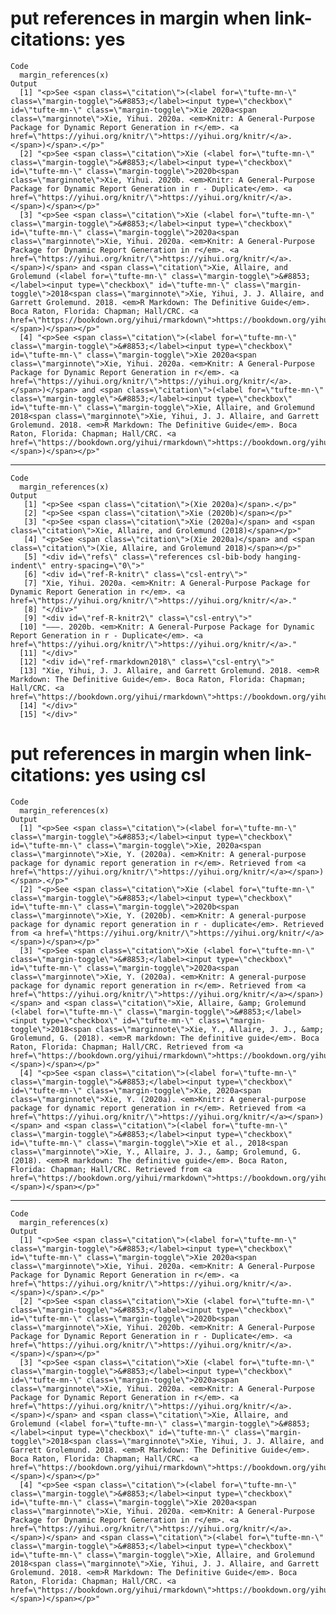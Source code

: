 # put references in margin when link-citations: yes

    Code
      margin_references(x)
    Output
      [1] "<p>See <span class=\"citation\">(<label for=\"tufte-mn-\" class=\"margin-toggle\">&#8853;</label><input type=\"checkbox\" id=\"tufte-mn-\" class=\"margin-toggle\">Xie 2020a<span class=\"marginnote\">Xie, Yihui. 2020a. <em>Knitr: A General-Purpose Package for Dynamic Report Generation in r</em>. <a href=\"https://yihui.org/knitr/\">https://yihui.org/knitr/</a>.</span>)</span>.</p>"                                                                                                                                                                                                                                                                                                                                                                                                                                                                               
      [2] "<p>See <span class=\"citation\">Xie (<label for=\"tufte-mn-\" class=\"margin-toggle\">&#8853;</label><input type=\"checkbox\" id=\"tufte-mn-\" class=\"margin-toggle\">2020b<span class=\"marginnote\">Xie, Yihui. 2020b. <em>Knitr: A General-Purpose Package for Dynamic Report Generation in r - Duplicate</em>. <a href=\"https://yihui.org/knitr/\">https://yihui.org/knitr/</a>.</span>)</span></p>"                                                                                                                                                                                                                                                                                                                                                                                                                                                                    
      [3] "<p>See <span class=\"citation\">Xie (<label for=\"tufte-mn-\" class=\"margin-toggle\">&#8853;</label><input type=\"checkbox\" id=\"tufte-mn-\" class=\"margin-toggle\">2020a<span class=\"marginnote\">Xie, Yihui. 2020a. <em>Knitr: A General-Purpose Package for Dynamic Report Generation in r</em>. <a href=\"https://yihui.org/knitr/\">https://yihui.org/knitr/</a>.</span>)</span> and <span class=\"citation\">Xie, Allaire, and Grolemund (<label for=\"tufte-mn-\" class=\"margin-toggle\">&#8853;</label><input type=\"checkbox\" id=\"tufte-mn-\" class=\"margin-toggle\">2018<span class=\"marginnote\">Xie, Yihui, J. J. Allaire, and Garrett Grolemund. 2018. <em>R Markdown: The Definitive Guide</em>. Boca Raton, Florida: Chapman; Hall/CRC. <a href=\"https://bookdown.org/yihui/rmarkdown\">https://bookdown.org/yihui/rmarkdown</a>.</span>)</span></p>"
      [4] "<p>See <span class=\"citation\">(<label for=\"tufte-mn-\" class=\"margin-toggle\">&#8853;</label><input type=\"checkbox\" id=\"tufte-mn-\" class=\"margin-toggle\">Xie 2020a<span class=\"marginnote\">Xie, Yihui. 2020a. <em>Knitr: A General-Purpose Package for Dynamic Report Generation in r</em>. <a href=\"https://yihui.org/knitr/\">https://yihui.org/knitr/</a>.</span>)</span> and <span class=\"citation\">(<label for=\"tufte-mn-\" class=\"margin-toggle\">&#8853;</label><input type=\"checkbox\" id=\"tufte-mn-\" class=\"margin-toggle\">Xie, Allaire, and Grolemund 2018<span class=\"marginnote\">Xie, Yihui, J. J. Allaire, and Garrett Grolemund. 2018. <em>R Markdown: The Definitive Guide</em>. Boca Raton, Florida: Chapman; Hall/CRC. <a href=\"https://bookdown.org/yihui/rmarkdown\">https://bookdown.org/yihui/rmarkdown</a>.</span>)</span></p>"

---

    Code
      margin_references(x)
    Output
       [1] "<p>See <span class=\"citation\">(Xie 2020a)</span>.</p>"                                                                                                                                                                              
       [2] "<p>See <span class=\"citation\">Xie (2020b)</span></p>"                                                                                                                                                                               
       [3] "<p>See <span class=\"citation\">Xie (2020a)</span> and <span class=\"citation\">Xie, Allaire, and Grolemund (2018)</span></p>"                                                                                                        
       [4] "<p>See <span class=\"citation\">(Xie 2020a)</span> and <span class=\"citation\">(Xie, Allaire, and Grolemund 2018)</span></p>"                                                                                                        
       [5] "<div id=\"refs\" class=\"references csl-bib-body hanging-indent\" entry-spacing=\"0\">"                                                                                                                                               
       [6] "<div id=\"ref-R-knitr\" class=\"csl-entry\">"                                                                                                                                                                                         
       [7] "Xie, Yihui. 2020a. <em>Knitr: A General-Purpose Package for Dynamic Report Generation in r</em>. <a href=\"https://yihui.org/knitr/\">https://yihui.org/knitr/</a>."                                                                  
       [8] "</div>"                                                                                                                                                                                                                               
       [9] "<div id=\"ref-R-knitr2\" class=\"csl-entry\">"                                                                                                                                                                                        
      [10] "———. 2020b. <em>Knitr: A General-Purpose Package for Dynamic Report Generation in r - Duplicate</em>. <a href=\"https://yihui.org/knitr/\">https://yihui.org/knitr/</a>."                                                             
      [11] "</div>"                                                                                                                                                                                                                               
      [12] "<div id=\"ref-rmarkdown2018\" class=\"csl-entry\">"                                                                                                                                                                                   
      [13] "Xie, Yihui, J. J. Allaire, and Garrett Grolemund. 2018. <em>R Markdown: The Definitive Guide</em>. Boca Raton, Florida: Chapman; Hall/CRC. <a href=\"https://bookdown.org/yihui/rmarkdown\">https://bookdown.org/yihui/rmarkdown</a>."
      [14] "</div>"                                                                                                                                                                                                                               
      [15] "</div>"                                                                                                                                                                                                                               

# put references in margin when link-citations: yes using csl

    Code
      margin_references(x)
    Output
      [1] "<p>See <span class=\"citation\">(<label for=\"tufte-mn-\" class=\"margin-toggle\">&#8853;</label><input type=\"checkbox\" id=\"tufte-mn-\" class=\"margin-toggle\">Xie, 2020a<span class=\"marginnote\">Xie, Y. (2020a). <em>Knitr: A general-purpose package for dynamic report generation in r</em>. Retrieved from <a href=\"https://yihui.org/knitr/\">https://yihui.org/knitr/</a></span>)</span>.</p>"                                                                                                                                                                                                                                                                                                                                                                                                                                                                                           
      [2] "<p>See <span class=\"citation\">Xie (<label for=\"tufte-mn-\" class=\"margin-toggle\">&#8853;</label><input type=\"checkbox\" id=\"tufte-mn-\" class=\"margin-toggle\">2020b<span class=\"marginnote\">Xie, Y. (2020b). <em>Knitr: A general-purpose package for dynamic report generation in r - duplicate</em>. Retrieved from <a href=\"https://yihui.org/knitr/\">https://yihui.org/knitr/</a></span>)</span></p>"                                                                                                                                                                                                                                                                                                                                                                                                                                                                                 
      [3] "<p>See <span class=\"citation\">Xie (<label for=\"tufte-mn-\" class=\"margin-toggle\">&#8853;</label><input type=\"checkbox\" id=\"tufte-mn-\" class=\"margin-toggle\">2020a<span class=\"marginnote\">Xie, Y. (2020a). <em>Knitr: A general-purpose package for dynamic report generation in r</em>. Retrieved from <a href=\"https://yihui.org/knitr/\">https://yihui.org/knitr/</a></span>)</span> and <span class=\"citation\">Xie, Allaire, &amp; Grolemund (<label for=\"tufte-mn-\" class=\"margin-toggle\">&#8853;</label><input type=\"checkbox\" id=\"tufte-mn-\" class=\"margin-toggle\">2018<span class=\"marginnote\">Xie, Y., Allaire, J. J., &amp; Grolemund, G. (2018). <em>R markdown: The definitive guide</em>. Boca Raton, Florida: Chapman; Hall/CRC. Retrieved from <a href=\"https://bookdown.org/yihui/rmarkdown\">https://bookdown.org/yihui/rmarkdown</a></span>)</span></p>"
      [4] "<p>See <span class=\"citation\">(<label for=\"tufte-mn-\" class=\"margin-toggle\">&#8853;</label><input type=\"checkbox\" id=\"tufte-mn-\" class=\"margin-toggle\">Xie, 2020a<span class=\"marginnote\">Xie, Y. (2020a). <em>Knitr: A general-purpose package for dynamic report generation in r</em>. Retrieved from <a href=\"https://yihui.org/knitr/\">https://yihui.org/knitr/</a></span>)</span> and <span class=\"citation\">(<label for=\"tufte-mn-\" class=\"margin-toggle\">&#8853;</label><input type=\"checkbox\" id=\"tufte-mn-\" class=\"margin-toggle\">Xie et al., 2018<span class=\"marginnote\">Xie, Y., Allaire, J. J., &amp; Grolemund, G. (2018). <em>R markdown: The definitive guide</em>. Boca Raton, Florida: Chapman; Hall/CRC. Retrieved from <a href=\"https://bookdown.org/yihui/rmarkdown\">https://bookdown.org/yihui/rmarkdown</a></span>)</span></p>"                 

---

    Code
      margin_references(x)
    Output
      [1] "<p>See <span class=\"citation\">(<label for=\"tufte-mn-\" class=\"margin-toggle\">&#8853;</label><input type=\"checkbox\" id=\"tufte-mn-\" class=\"margin-toggle\">Xie 2020a<span class=\"marginnote\">Xie, Yihui. 2020a. <em>Knitr: A General-Purpose Package for Dynamic Report Generation in r</em>. <a href=\"https://yihui.org/knitr/\">https://yihui.org/knitr/</a>.</span>)</span>.</p>"                                                                                                                                                                                                                                                                                                                                                                                                                                                                               
      [2] "<p>See <span class=\"citation\">Xie (<label for=\"tufte-mn-\" class=\"margin-toggle\">&#8853;</label><input type=\"checkbox\" id=\"tufte-mn-\" class=\"margin-toggle\">2020b<span class=\"marginnote\">Xie, Yihui. 2020b. <em>Knitr: A General-Purpose Package for Dynamic Report Generation in r - Duplicate</em>. <a href=\"https://yihui.org/knitr/\">https://yihui.org/knitr/</a>.</span>)</span></p>"                                                                                                                                                                                                                                                                                                                                                                                                                                                                    
      [3] "<p>See <span class=\"citation\">Xie (<label for=\"tufte-mn-\" class=\"margin-toggle\">&#8853;</label><input type=\"checkbox\" id=\"tufte-mn-\" class=\"margin-toggle\">2020a<span class=\"marginnote\">Xie, Yihui. 2020a. <em>Knitr: A General-Purpose Package for Dynamic Report Generation in r</em>. <a href=\"https://yihui.org/knitr/\">https://yihui.org/knitr/</a>.</span>)</span> and <span class=\"citation\">Xie, Allaire, and Grolemund (<label for=\"tufte-mn-\" class=\"margin-toggle\">&#8853;</label><input type=\"checkbox\" id=\"tufte-mn-\" class=\"margin-toggle\">2018<span class=\"marginnote\">Xie, Yihui, J. J. Allaire, and Garrett Grolemund. 2018. <em>R Markdown: The Definitive Guide</em>. Boca Raton, Florida: Chapman; Hall/CRC. <a href=\"https://bookdown.org/yihui/rmarkdown\">https://bookdown.org/yihui/rmarkdown</a>.</span>)</span></p>"
      [4] "<p>See <span class=\"citation\">(<label for=\"tufte-mn-\" class=\"margin-toggle\">&#8853;</label><input type=\"checkbox\" id=\"tufte-mn-\" class=\"margin-toggle\">Xie 2020a<span class=\"marginnote\">Xie, Yihui. 2020a. <em>Knitr: A General-Purpose Package for Dynamic Report Generation in r</em>. <a href=\"https://yihui.org/knitr/\">https://yihui.org/knitr/</a>.</span>)</span> and <span class=\"citation\">(<label for=\"tufte-mn-\" class=\"margin-toggle\">&#8853;</label><input type=\"checkbox\" id=\"tufte-mn-\" class=\"margin-toggle\">Xie, Allaire, and Grolemund 2018<span class=\"marginnote\">Xie, Yihui, J. J. Allaire, and Garrett Grolemund. 2018. <em>R Markdown: The Definitive Guide</em>. Boca Raton, Florida: Chapman; Hall/CRC. <a href=\"https://bookdown.org/yihui/rmarkdown\">https://bookdown.org/yihui/rmarkdown</a>.</span>)</span></p>"

